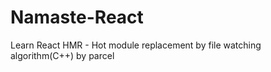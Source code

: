 # Namaste-React

Learn React
HMR - Hot module replacement by file watching algorithm(C++) by parcel
